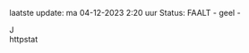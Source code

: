laatste update: 
ma 04-12-2023  2:20   uur 
Status: FAALT - geel - 
<div class="service R">J</div><div class="service Y">httpstat</div>